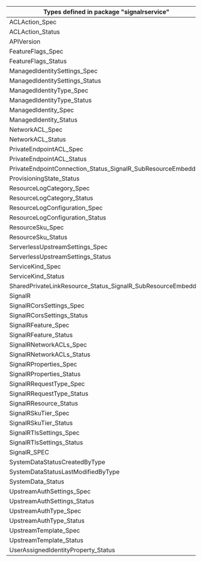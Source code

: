 | Types defined in package "signalrservice"                    | v1alpha1api20211001 |
|--------------------------------------------------------------|---------------------|
| ACLAction_Spec                                               | v1alpha1api20211001 |
| ACLAction_Status                                             | v1alpha1api20211001 |
| APIVersion                                                   | v1alpha1api20211001 |
| FeatureFlags_Spec                                            | v1alpha1api20211001 |
| FeatureFlags_Status                                          | v1alpha1api20211001 |
| ManagedIdentitySettings_Spec                                 | v1alpha1api20211001 |
| ManagedIdentitySettings_Status                               | v1alpha1api20211001 |
| ManagedIdentityType_Spec                                     | v1alpha1api20211001 |
| ManagedIdentityType_Status                                   | v1alpha1api20211001 |
| ManagedIdentity_Spec                                         | v1alpha1api20211001 |
| ManagedIdentity_Status                                       | v1alpha1api20211001 |
| NetworkACL_Spec                                              | v1alpha1api20211001 |
| NetworkACL_Status                                            | v1alpha1api20211001 |
| PrivateEndpointACL_Spec                                      | v1alpha1api20211001 |
| PrivateEndpointACL_Status                                    | v1alpha1api20211001 |
| PrivateEndpointConnection_Status_SignalR_SubResourceEmbedded | v1alpha1api20211001 |
| ProvisioningState_Status                                     | v1alpha1api20211001 |
| ResourceLogCategory_Spec                                     | v1alpha1api20211001 |
| ResourceLogCategory_Status                                   | v1alpha1api20211001 |
| ResourceLogConfiguration_Spec                                | v1alpha1api20211001 |
| ResourceLogConfiguration_Status                              | v1alpha1api20211001 |
| ResourceSku_Spec                                             | v1alpha1api20211001 |
| ResourceSku_Status                                           | v1alpha1api20211001 |
| ServerlessUpstreamSettings_Spec                              | v1alpha1api20211001 |
| ServerlessUpstreamSettings_Status                            | v1alpha1api20211001 |
| ServiceKind_Spec                                             | v1alpha1api20211001 |
| ServiceKind_Status                                           | v1alpha1api20211001 |
| SharedPrivateLinkResource_Status_SignalR_SubResourceEmbedded | v1alpha1api20211001 |
| SignalR                                                      | v1alpha1api20211001 |
| SignalRCorsSettings_Spec                                     | v1alpha1api20211001 |
| SignalRCorsSettings_Status                                   | v1alpha1api20211001 |
| SignalRFeature_Spec                                          | v1alpha1api20211001 |
| SignalRFeature_Status                                        | v1alpha1api20211001 |
| SignalRNetworkACLs_Spec                                      | v1alpha1api20211001 |
| SignalRNetworkACLs_Status                                    | v1alpha1api20211001 |
| SignalRProperties_Spec                                       | v1alpha1api20211001 |
| SignalRProperties_Status                                     | v1alpha1api20211001 |
| SignalRRequestType_Spec                                      | v1alpha1api20211001 |
| SignalRRequestType_Status                                    | v1alpha1api20211001 |
| SignalRResource_Status                                       | v1alpha1api20211001 |
| SignalRSkuTier_Spec                                          | v1alpha1api20211001 |
| SignalRSkuTier_Status                                        | v1alpha1api20211001 |
| SignalRTlsSettings_Spec                                      | v1alpha1api20211001 |
| SignalRTlsSettings_Status                                    | v1alpha1api20211001 |
| SignalR_SPEC                                                 | v1alpha1api20211001 |
| SystemDataStatusCreatedByType                                | v1alpha1api20211001 |
| SystemDataStatusLastModifiedByType                           | v1alpha1api20211001 |
| SystemData_Status                                            | v1alpha1api20211001 |
| UpstreamAuthSettings_Spec                                    | v1alpha1api20211001 |
| UpstreamAuthSettings_Status                                  | v1alpha1api20211001 |
| UpstreamAuthType_Spec                                        | v1alpha1api20211001 |
| UpstreamAuthType_Status                                      | v1alpha1api20211001 |
| UpstreamTemplate_Spec                                        | v1alpha1api20211001 |
| UpstreamTemplate_Status                                      | v1alpha1api20211001 |
| UserAssignedIdentityProperty_Status                          | v1alpha1api20211001 |
